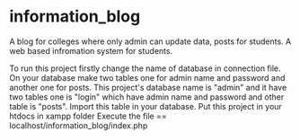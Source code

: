 # information_blog
A blog for colleges where only admin can update data, posts for students. A web based infromation system for students. 

To run this project firstly change the name of database in connection file.
On your database make two tables one for admin name and password and another one for posts.
This project's database name is "admin" and it have two tables one is "login" which have admin name and password and other table is "posts".
Import this table in your database.
Put this project in your htdocs in xampp folder
Execute the file  == localhost/information_blog/index.php
